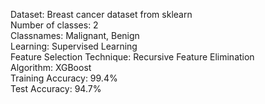 Dataset: Breast cancer dataset from sklearn <br/>
Number of classes: 2 <br/>
Classnames: Malignant, Benign <br/>
Learning: Supervised Learning <br/>
Feature Selection Technique: Recursive Feature Elimination <br/>
Algorithm: XGBoost <br/>
Training Accuracy: 99.4% <br/>
Test Accuracy: 94.7% <br/>
